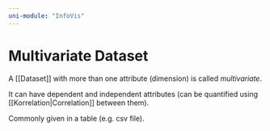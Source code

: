 ```yaml
---
uni-module: "InfoVis"
---
```


# Multivariate Dataset

A [[Dataset]] with more than one attribute (dimension) is called _multivariate_.

It can have dependent and independent attributes (can be quantified using [[Korrelation|Correlation]] between them).

Commonly given in a table (e.g. csv file).
